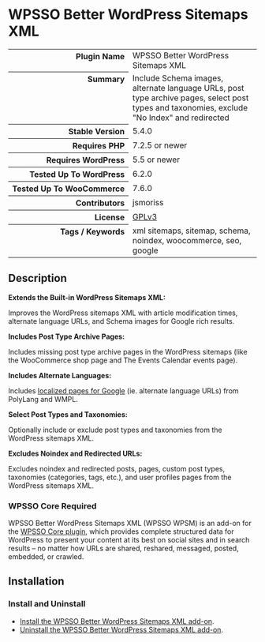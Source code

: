 <h1>WPSSO Better WordPress Sitemaps XML</h1>

<table>
<tr><th align="right" valign="top" nowrap>Plugin Name</th><td>WPSSO Better WordPress Sitemaps XML</td></tr>
<tr><th align="right" valign="top" nowrap>Summary</th><td>Include Schema images, alternate language URLs, post type archive pages, select post types and taxonomies, exclude &quot;No Index&quot; and redirected</td></tr>
<tr><th align="right" valign="top" nowrap>Stable Version</th><td>5.4.0</td></tr>
<tr><th align="right" valign="top" nowrap>Requires PHP</th><td>7.2.5 or newer</td></tr>
<tr><th align="right" valign="top" nowrap>Requires WordPress</th><td>5.5 or newer</td></tr>
<tr><th align="right" valign="top" nowrap>Tested Up To WordPress</th><td>6.2.0</td></tr>
<tr><th align="right" valign="top" nowrap>Tested Up To WooCommerce</th><td>7.6.0</td></tr>
<tr><th align="right" valign="top" nowrap>Contributors</th><td>jsmoriss</td></tr>
<tr><th align="right" valign="top" nowrap>License</th><td><a href="https://www.gnu.org/licenses/gpl.txt">GPLv3</a></td></tr>
<tr><th align="right" valign="top" nowrap>Tags / Keywords</th><td>xml sitemaps, sitemap, schema, noindex, woocommerce, seo, google</td></tr>
</table>

<h2>Description</h2>

<!-- about -->

<p><strong>Extends the Built-in WordPress Sitemaps XML:</strong></p>

<p>Improves the WordPress sitemaps XML with article modification times, alternate language URLs, and Schema images for Google rich results.</p>

<!-- /about -->

<p><strong>Includes Post Type Archive Pages:</strong></p>

<p>Includes missing post type archive pages in the WordPress sitemaps (like the WooCommerce shop page and The Events Calendar events page).</p>

<p><strong>Includes Alternate Languages:</strong></p>

<p>Includes <a href="https://developers.google.com/search/docs/advanced/crawling/localized-versions#sitemap">localized pages for Google</a> (ie. alternate language URLs) from PolyLang and WMPL.</p>

<p><strong>Select Post Types and Taxonomies:</strong></p>

<p>Optionally include or exclude post types and taxonomies from the WordPress sitemaps XML.</p>

<p><strong>Excludes Noindex and Redirected URLs:</strong></p>

<p>Excludes noindex and redirected posts, pages, custom post types, taxonomies (categories, tags, etc.), and user profiles pages from the WordPress sitemaps XML.</p>

<h3>WPSSO Core Required</h3>

<p>WPSSO Better WordPress Sitemaps XML (WPSSO WPSM) is an add-on for the <a href="https://wordpress.org/plugins/wpsso/">WPSSO Core plugin</a>, which provides complete structured data for WordPress to present your content at its best on social sites and in search results – no matter how URLs are shared, reshared, messaged, posted, embedded, or crawled.</p>

<h2>Installation</h2>

<h3 class="top">Install and Uninstall</h3>

<ul>
<li><a href="https://wpsso.com/docs/plugins/wpsso-wp-sitemaps/installation/install-the-plugin/">Install the WPSSO Better WordPress Sitemaps XML add-on</a>.</li>
<li><a href="https://wpsso.com/docs/plugins/wpsso-wp-sitemaps/installation/uninstall-the-plugin/">Uninstall the WPSSO Better WordPress Sitemaps XML add-on</a>.</li>
</ul>

